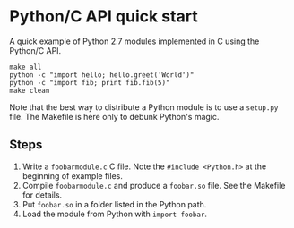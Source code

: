 Python/C API quick start
=========================

A quick example of Python 2.7 modules implemented in C using the Python/C API.

```
make all
python -c "import hello; hello.greet('World')"
python -c "import fib; print fib.fib(5)"
make clean
```

Note that the best way to distribute a Python module is to use a `setup.py`
file. The Makefile is here only to debunk Python's magic.


## Steps

1. Write a `foobarmodule.c` C file.
   Note the `#include <Python.h>` at the beginning of example files.
2. Compile `foobarmodule.c` and produce a `foobar.so` file.
   See the Makefile for details.
3. Put `foobar.so` in a folder listed in the Python path.
4. Load the module from Python with `import foobar`.
